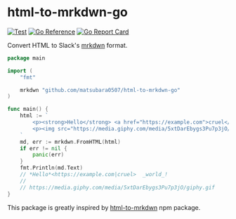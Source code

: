 # html-to-mrkdwn-go

[![Test](https://github.com/matsubara0507/html-to-mrkdwn-go/actions/workflows/test.yaml/badge.svg)](https://github.com/matsubara0507/html-to-mrkdwn-go/actions/workflows/test.yaml)
[![Go Reference](https://pkg.go.dev/badge/github.com/matsubara0507/html-to-mrkdwn-go.svg)](https://pkg.go.dev/github.com/matsubara0507/html-to-mrkdwn-go)
[![Go Report Card](https://goreportcard.com/badge/github.com/matsubara0507/html-to-mrkdwn-go)](https://goreportcard.com/report/github.com/matsubara0507/html-to-mrkdwn-go)

Convert HTML to Slack's [mrkdwn](https://api.slack.com/docs/message-formatting) format.

```go
package main

import (
	"fmt"

	mrkdwn "github.com/matsubara0507/html-to-mrkdwn-go"
)

func main() {
	html := `
		<p><strong>Hello</strong> <a href="https://example.com">cruel</a> <em>world</em>!</p>
		<p><img src="https://media.giphy.com/media/5xtDarEbygs3Pu7p3jO/giphy.gif"></p>
	`
	md, err := mrkdwn.FromHTML(html)
	if err != nil {
		panic(err)
	}
	fmt.Println(md.Text)
	// *Hello*<https://example.com|cruel>  _world_!
	//
	// https://media.giphy.com/media/5xtDarEbygs3Pu7p3jO/giphy.gif
}
```

This package is greatly inspired by [html-to-mrkdwn](https://www.npmjs.com/package/html-to-mrkdwn) npm package.
